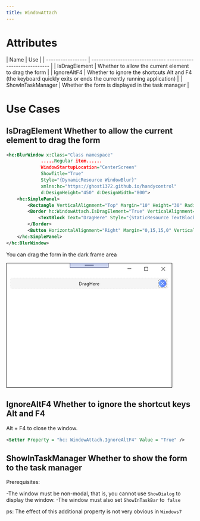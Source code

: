 ```yaml
---
title: WindowAttach
---
```


# Attributes

| Name | Use |
| ----------------- | ------------------------------- ----------------------------- |
| IsDragElement | Whether to allow the current element to drag the form |
| IgnoreAltF4 | Whether to ignore the shortcuts Alt and F4 (the keyboard quickly exits or ends the currently running application) |
| ShowInTaskManager | Whether the form is displayed in the task manager |

# Use Cases

## IsDragElement Whether to allow the current element to drag the form

```xml
<hc:BlurWindow x:Class="Class namespace"
			 .....Regular item......
             WindowStartupLocation="CenterScreen"
             ShowTitle="True"
             Style="{DynamicResource WindowBlur}"
             xmlns:hc="https://ghost1372.github.io/handycontrol"
             d:DesignHeight="450" d:DesignWidth="800">
    <hc:SimplePanel>
        <Rectangle VerticalAlignment="Top" Margin="10" Height="30" RadiusX="4" RadiusY="4" Stroke="{DynamicResource BorderBrush}" StrokeDashArray="2,2"/>
        <Border hc:WindowAttach.IsDragElement="True" VerticalAlignment="Top" Margin="11" Height="28" Background="{DynamicResource DarkDefaultBrush}" CornerRadius="4">
            <TextBlock Text="DragHere" Style="{StaticResource TextBlockDefault}"/>
        </Border>
        <Button HorizontalAlignment="Right" Margin="0,15,15,0" VerticalAlignment="Top" Padding="0" Height="20" Width="20" Style="{StaticResource ButtonPrimary}" hc:IconElement.Geometry="{StaticResource CloseGeometry}" hc:BorderElement.CornerRadius="15"/>
    </hc:SimplePanel>
</hc:BlurWindow>
```

You can drag the form in the dark frame area

![WindowAttach.IsDragElement](https://raw.githubusercontent.com/HandyOrg/HandyOrgResource/master/HandyControl/Doc/attach/WindowAttach.IsDragElement.png)

## IgnoreAltF4 Whether to ignore the shortcut keys Alt and F4

Alt + F4 to close the window.

```xml
<Setter Property = "hc: WindowAttach.IgnoreAltF4" Value = "True" />
```

## ShowInTaskManager Whether to show the form to the task manager

Prerequisites:

-The window must be non-modal, that is, you cannot use `ShowDialog` to display the window.
-The window must also set `ShowInTaskBar` to` false`

ps: The effect of this additional property is not very obvious in `Windows7`